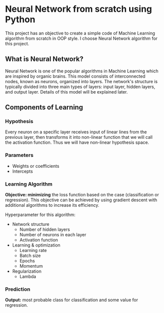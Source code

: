 # Neural Network from scratch using Python

This project has an objective to create a simple code of Machine Learning algorithm from scratch in OOP style. I choose Neural Network algorithm for this project.  

## What is Neural Network?

Neural Network is one of the popular algorithms in Machine Learning which are inspired by organic brains. This model consists of interconnected nodes, known as neurons, organized into layers. The network's structure is typically divided into three main types of layers: input layer, hidden layers, and output layer. Details of this model will be explained later.

## Components of Learning 

### Hypothesis
Every neuron on a specific layer receives input of linear lines from the previous layer, then transforms it into non-linear function that we will call the activation function. Thus we will have non-linear hypothesis space.

### Parameters
- Weights or coefficients
- Intercepts

### Learning Algorithm
**Objective: minimizing** the loss function based on the case (classification or regression). This objective can be achieved by using gradient descent with additional algorithms to increase its efficiency. 

Hyperparameter for this algorithm:
- Network structure
  - Number of hidden layers
  - Number of neurons in each layer
  - Activation function
- Learning & optimization
  - Learning rate
  - Batch size
  - Epochs
  - Momentum
- Regularization
  - Lambda

### Prediction
**Output:** most probable class for classification and some value for regression.
